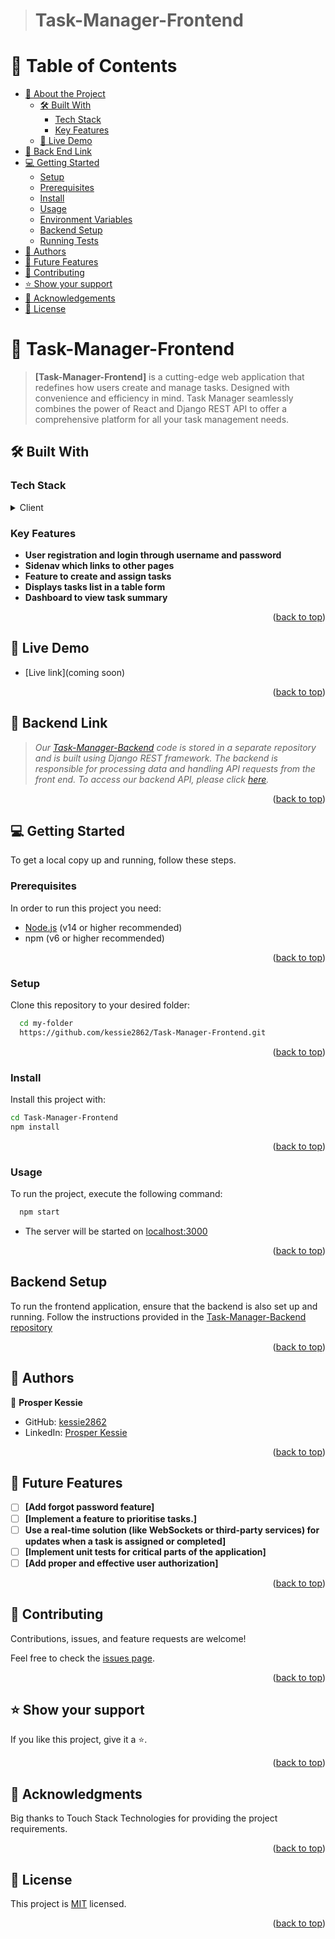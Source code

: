 > # Task-Manager-Frontend                                                                                                     

<a name="readme-top"></a>

<!-- TABLE OF CONTENTS -->

# 📗 Table of Contents

- [📖 About the Project](#about-project)
  - [🛠 Built With](#built-with)
    - [Tech Stack](#tech-stack)
    - [Key Features](#key-features)
  - [🚀 Live Demo](#live-demo)
- [🔗 Back End Link](#documentation)
- [💻 Getting Started](#getting-started)
  - [Setup](#setup)
  - [Prerequisites](#prerequisites)
  - [Install](#install)
  - [Usage](#usage)
  - [Environment Variables](#environment-variables)
  - [Backend Setup](#backend-setup)
  - [Running Tests](#running-tests)
- [👥 Authors](#authors)
- [🔭 Future Features](#future-features)
- [🤝 Contributing](#contributing)
- [⭐️ Show your support](#support)
- [🙏 Acknowledgements](#acknowledgements)
- [📝 License](#license)

<!-- PROJECT DESCRIPTION -->

# 📖 Task-Manager-Frontend <a name="about-project"></a>

> **[Task-Manager-Frontend]** is a cutting-edge web application that redefines how users create and manage tasks. Designed with convenience and efficiency in mind. Task Manager seamlessly combines the power of React and Django REST API to offer a comprehensive platform for all your task management needs.

## 🛠 Built With <a name="built-with"></a>

### Tech Stack <a name="tech-stack"></a>

<details>
  <summary>Client</summary>
  <ul>
    <li><a href="hhttps://react.dev/">React</a></li>
    <li><a href="https://tailwindcss.com/">Tailwind CSS</a></li>
    <li><a href="https://sass-lang.com/documentation/">Sass</a></li>
  </ul>
</details>

<!-- Features -->

### Key Features <a name="key-features"></a>

- **User registration and login through username and password**
- **Sidenav which links to other pages**
- **Feature to create and assign tasks**
- **Displays tasks list in a table form**
- **Dashboard to view task summary**

<p align="right">(<a href="#readme-top">back to top</a>)</p>

## 🚀 Live Demo <a name="live-demo"></a>

- [Live link](coming soon)

<p align="right">(<a href="#readme-top">back to top</a>)</p>

## 🔗 Backend Link <a name="documentation"></a>
  > _Our [Task-Manager-Backend](https://github.com/kessie2862/Task-Manager-Backend) code is stored in a separate repository and is built using Django REST framework. The backend is responsible for processing data and handling API requests from the front end. To access our backend API, please click [here](https://github.com/kessie2862/Task-Manager-Backend)._
 
<p align="right">(<a href="#readme-top">back to top</a>)</p>

<!-- GETTING STARTED -->

## 💻 Getting Started <a name="getting-started"></a>

To get a local copy up and running, follow these steps.

### Prerequisites

In order to run this project you need:
- [Node.js](https://nodejs.org/en) (v14 or higher recommended)
- npm (v6 or higher recommended)

<p align="right">(<a href="#readme-top">back to top</a>)</p>

### Setup

Clone this repository to your desired folder:

```sh
  cd my-folder
  https://github.com/kessie2862/Task-Manager-Frontend.git
```

<p align="right">(<a href="#readme-top">back to top</a>)</p>

### Install

Install this project with:

```sh
cd Task-Manager-Frontend
npm install
```

<p align="right">(<a href="#readme-top">back to top</a>)</p>

### Usage

To run the project, execute the following command:

```sh
  npm start
```
- The server will be started on [localhost:3000](http://127.0.0.1:3000/)

<p align="right">(<a href="#readme-top">back to top</a>)</p>

## Backend Setup

To run the frontend application, ensure that the backend is also set up and running. Follow the instructions provided in the [Task-Manager-Backend repository](https://github.com/kessie2862/Task-Manager-Backend)

<p align="right">(<a href="#readme-top">back to top</a>)</p>

<!-- AUTHORS -->

## 👥 Authors <a name="authors"></a>

👤 **Prosper Kessie**

- GitHub: [kessie2862](https://github.com/kessie2862)
- LinkedIn: [Prosper Kessie](https://www.linkedin.com/in/prosperkessie/)


<p align="right">(<a href="#readme-top">back to top</a>)</p>

<!-- FUTURE FEATURES -->

## 🔭 Future Features <a name="future-features"></a>

- [ ] **[Add forgot password feature]**
- [ ] **[Implement a feature to prioritise tasks.]**
- [ ] **Use a real-time solution (like WebSockets or third-party services) for updates when a task is assigned or completed]**
- [ ] **[Implement unit tests for critical parts of the application]**
- [ ] **[Add proper and effective user authorization]**

<p align="right">(<a href="#readme-top">back to top</a>)</p>

<!-- CONTRIBUTING -->

## 🤝 Contributing <a name="contributing"></a>

Contributions, issues, and feature requests are welcome!

Feel free to check the [issues page](https://github.com/kessie2862/Task-Manager-Frontend/issues).

<p align="right">(<a href="#readme-top">back to top</a>)</p>

<!-- SUPPORT -->

## ⭐️ Show your support <a name="support"></a>

If you like this project, give it a ⭐.

<p align="right">(<a href="#readme-top">back to top</a>)</p>

<!-- ACKNOWLEDGEMENTS -->

## 🙏 Acknowledgments <a name="acknowledgements"></a>

Big thanks to Touch Stack Technologies for providing the project requirements.

<p align="right">(<a href="#readme-top">back to top</a>)</p>

## 📝 License <a name="license"></a>

This project is [MIT](https://github.com/kessie2862/Task-Manager-Frontend/blob/main/LICENSE) licensed.

<p align="right">(<a href="#readme-top">back to top</a>)</p>
